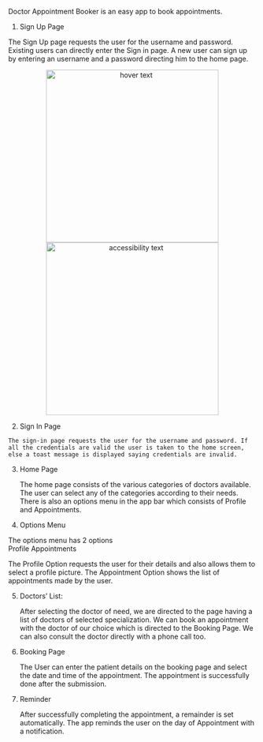 Doctor Appointment Booker is an easy app to book appointments.

 1. Sign Up Page

The Sign Up page requests the user for the username and password. Existing users can directly enter the Sign in page. A new user can sign up by entering an username and a password directing him to the home page. 
<p align="center">
  <img src="" width="350" title="hover text">
  <img src="your_relative_path_here_number_2_large_name" width="350" alt="accessibility text">
</p>










  2. Sign In Page

	The sign-in page requests the user for the username and password. If all the credentials are valid the user is taken to the home screen, else a toast message is displayed saying credentials are invalid.










3. Home Page

	The home page consists of the various categories of doctors available. The user can select any of the categories according to their needs. There is also an options menu in the app bar which consists of Profile and Appointments.










4. Options Menu

The options menu has 2 options	
Profile 
Appointments

The Profile Option requests the user for their details and also allows them to select a profile picture. 
The Appointment Option shows the list of appointments made by the user.








5. Doctors’ List:

	After selecting the doctor of need, we are directed to the page having a list of doctors of selected specialization. We can book an appointment with the doctor of our choice which is directed to the Booking Page. We can also consult the doctor directly with a phone call too.











6. Booking Page

	The User can enter the patient details on the booking page and select the date and time of the appointment. The appointment is successfully done after the submission.










7. Reminder

	After successfully completing the appointment, a remainder is set automatically. The app reminds the user on the day of Appointment with a notification.





